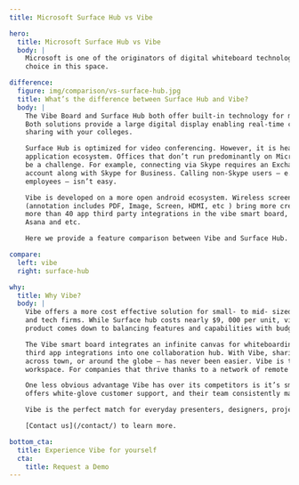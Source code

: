 ```yaml
---
title: Microsoft Surface Hub vs Vibe

hero:
  title: Microsoft Surface Hub vs Vibe
  body: |
    Microsoft is one of the originators of digital whiteboard technology, and their Surface Hub is a popular
    choice in this space.

difference:
  figure: img/comparison/vs-surface-hub.jpg
  title: What’s the difference between Surface Hub and Vibe?
  body: |
    The Vibe Board and Surface Hub both offer built-in technology for meetings and whiteboarding sessions.
    Both solutions provide a large digital display enabling real-time creation on the same canvas and screen
    sharing with your colleges.

    Surface Hub is optimized for video conferencing. However, it is heavily reliant on the Universal Windows 10
    application ecosystem. Offices that don’t run predominantly on Microsoft software will find connectivity to
    be a challenge. For example, connecting via Skype requires an Exchange Server or an Office 365 for Business
    account along with Skype for Business. Calling non-Skype users — e.g. most of your freelancers and remote
    employees — isn’t easy.

    Vibe is developed on a more open android ecosystem. Wireless screencast and powerful annotation features
    (annotation includes PDF, Image, Screen, HDMI, etc ) bring more creativity to your presentation. There are
    more than 40 app third party integrations in the vibe smart board, such as Google Drive, One Drive, Slack,
    Asana and etc.

    Here we provide a feature comparison between Vibe and Surface Hub.

compare:
  left: vibe
  right: surface-hub

why:
  title: Why Vibe?
  body: |
    Vibe offers a more cost effective solution for small- to mid- sized marketing and design agencies, startups,
    and tech firms. While Surface hub costs nearly $9, 000 per unit, vibe only costs $2,999. Finding the right
    product comes down to balancing features and capabilities with budget.

    The Vibe smart board integrates an infinite canvas for whiteboarding, wireless screencast and more than 40
    third app integrations into one collaboration hub. With Vibe, sharing ideas with collaborators — in-house,
    across town, or around the globe — has never been easier. Vibe is the perfect addition to any collaborative
    workspace. For companies that thrive thanks to a network of remote collaborators, it’s a must-have device.

    One less obvious advantage Vibe has over its competitors is it’s small production and development team. Vibe
    offers white-glove customer support, and their team consistently makes changes to VibeOS based on user requests.

    Vibe is the perfect match for everyday presenters, designers, project managers and remote workers.

    [Contact us](/contact/) to learn more.

bottom_cta:
  title: Experience Vibe for yourself
  cta:
    title: Request a Demo
---
```

